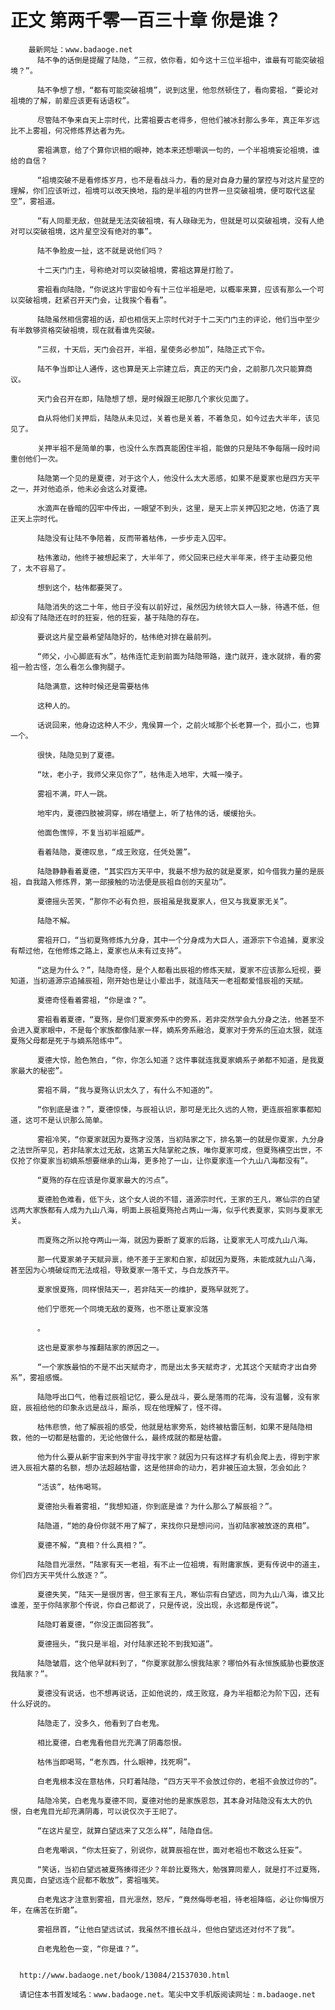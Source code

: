 # 正文 第两千零一百三十章 你是谁？
        最新网址：www.badaoge.net
          陆不争的话倒是提醒了陆隐，“三叔，依你看，如今这十三位半祖中，谁最有可能突破祖境？”。
      
          陆不争想了想，“都有可能突破祖境”，说到这里，他忽然顿住了，看向雾祖，“要论对祖境的了解，前辈应该更有话语权”。
      
          尽管陆不争来自天上宗时代，比雾祖要古老得多，但他们被冰封那么多年，真正年岁远比不上雾祖，何况修炼界达者为先。
      
          雾祖满意，给了个算你识相的眼神，她本来还想嘲讽一句的，一个半祖境妄论祖境，谁给的自信？
      
          “祖境突破不是看修炼岁月，也不是看战斗力，看的是对自身力量的掌控与对这片星空的理解，你们应该听过，祖境可以改天换地，指的是半祖的内世界一旦突破祖境，便可取代这星空”，雾祖道。
      
          “有人同辈无敌，但就是无法突破祖境，有人碌碌无为，但就是可以突破祖境，没有人绝对可以突破祖境，这片星空没有绝对的事”。
      
          陆不争脸皮一扯，这不就是说他们吗？
      
          十二天门门主，号称绝对可以突破祖境，雾祖这算是打脸了。
      
          雾祖看向陆隐，“你说这片宇宙如今有十三位半祖是吧，以概率来算，应该有那么一个可以突破祖境，赶紧召开天门会，让我挨个看看”。
      
          陆隐虽然相信雾祖的话，却也相信天上宗时代对于十二天门门主的评论，他们当中至少有半数够资格突破祖境，现在就看谁先突破。
      
          “三叔，十天后，天门会召开，半祖，星使务必参加”，陆隐正式下令。
      
          陆不争当即让人通传，这也算是天上宗建立后，真正的天门会，之前那几次只能算商议。
      
          天门会召开在即，陆隐想了想，是时候跟王祀那几个家伙见面了。
      
          自从将他们关押后，陆隐从未见过，关着也是关着，不着急见，如今过去大半年，该见见了。
      
          关押半祖不是简单的事，也没什么东西真能困住半祖，能做的只是陆不争每隔一段时间重创他们一次。
      
          陆隐第一个见的是夏德，对于这个人，他没什么太大恶感，如果不是夏家也是四方天平之一，并对他追杀，他未必会这么对夏德。
      
          水滴声在昏暗的囚牢中传出，一眼望不到头，这里，是天上宗关押囚犯之地，仿造了真正天上宗时代。
      
          陆隐没有让陆不争陪着，反而带着枯伟，一步步走入囚牢。
      
          枯伟激动，他终于被想起来了，大半年了，师父回来已经大半年来，终于主动要见他了，太不容易了。
      
          想到这个，枯伟都要哭了。
      
          陆隐消失的这二十年，他日子没有以前好过，虽然因为统领大巨人一脉，待遇不低，但却没有了陆隐还在时的狂妄，他的狂妄，基于陆隐的存在。
      
          要说这片星空最希望陆隐好的，枯伟绝对排在最前列。
      
          “师父，小心脚底有水”，枯伟连忙走到前面为陆隐带路，逢门就开，逢水就排，看的雾祖一脸古怪，怎么看怎么像狗腿子。
      
          陆隐满意，这种时候还是需要枯伟
      
          这种人的。
      
          话说回来，他身边这种人不少，鬼侯算一个，之前火域那个长老算一个，孤小二，也算一个。
      
          很快，陆隐见到了夏德。
      
          “呔，老小子，我师父来见你了”，枯伟走入地牢，大喊一嗓子。
      
          雾祖不满，吓人一跳。
      
          地牢内，夏德四肢被洞穿，绑在墙壁上，听了枯伟的话，缓缓抬头。
      
          他面色憔悴，不复当初半祖威严。
      
          看着陆隐，夏德叹息，“成王败寇，任凭处置”。
      
          陆隐静静看着夏德，“其实四方天平中，我最不想为敌的就是夏家，如今借我力量的是辰祖，自我踏入修炼界，第一部接触的功法便是辰祖自创的天星功”。
      
          夏德摇头苦笑，“那你不必有负担，辰祖虽是我夏家人，但又与我夏家无关”。
      
          陆隐不解。
      
          雾祖开口，“当初夏殇修炼九分身，其中一个分身成为大巨人，道源宗下令追捕，夏家没有帮过他，在他修炼之路上，夏家也从未有过支持”。
      
          “这是为什么？”，陆隐奇怪，是个人都看出辰祖的修炼天赋，夏家不应该那么短视，要知道，当初道源宗追捕辰祖，刚开始也是让小辈出手，就连陆天一老祖都爱惜辰祖的天赋。
      
          夏德奇怪看着雾祖，“你是谁？”。
      
          雾祖看着夏德，“夏殇，是你们夏家旁系中的旁系，若非突然学会九分身之法，他甚至不会进入夏家眼中，不是每个家族都像陆家一样，嫡系旁系融洽，夏家对于旁系的压迫太狠，就连夏殇父母都是死于与嫡系陪练中”。
      
          夏德大惊，脸色煞白，“你，你怎么知道？这件事就连我夏家嫡系子弟都不知道，是我夏家最大的秘密”。
      
          雾祖不屑，“我与夏殇认识太久了，有什么不知道的”。
      
          “你到底是谁？”，夏德惊悚，与辰祖认识，那可是无比久远的人物，更连辰祖家事都知道，这可不是认识那么简单。
      
          雾祖冷笑，“你夏家就因为夏殇才没落，当初陆家之下，排名第一的就是你夏家，九分身之法世所罕见，若非陆家太过无敌，这第五大陆掌舵之族，唯你夏家可成，但夏殇横空出世，不仅抢了你夏家当初嫡系想要继承的山海，更多抢了一山，让你夏家连一个九山八海都没有”。
      
          “夏殇的存在应该是你夏家最大的污点”。
      
          夏德脸色难看，低下头，这个女人说的不错，道源宗时代，王家的王凡，寒仙宗的白望远两大家族都有人成为九山八海，明面上辰祖夏殇抢占两山一海，似乎代表夏家，实则与夏家无关。
      
          而夏殇之所以抢夺两山一海，就因为要断了夏家的后路，让夏家无人可成九山八海。
      
          那一代夏家弟子天赋异禀，绝不差于王家和白家，却就因为夏殇，未能成就九山八海，甚至因为心境破绽而无法成祖，导致夏家一落千丈，与白龙族齐平。
      
          夏家恨夏殇，同样恨陆天一，若非陆天一的维护，夏殇早就死了。
      
          他们宁愿死一个同境无敌的夏殇，也不愿让夏家没落
      
          。
      
          这也是夏家参与推翻陆家的原因之一。
      
          “一个家族最怕的不是不出天赋奇才，而是出太多天赋奇才，尤其这个天赋奇才出自旁系”，雾祖感慨。
      
          陆隐呼出口气，他看过辰祖记忆，要么是战斗，要么是落雨的花海，没有温馨，没有家庭，辰祖给他的印象永远是战斗，厮杀，现在他理解了，怪不得。
      
          枯伟悲愤，他了解辰祖的感受，他就是枯家旁系，始终被枯雷压制，如果不是陆隐相救，他的一切都是枯雷的，无论他做什么，最终成就的都是枯雷。
      
          他为什么要从新宇宙来到外宇宙寻找宇家？就因为只有这样才有机会爬上去，得到宇家进入辰祖大墓的名额，想办法超越枯雷，这是他拼命的动力，若非被压迫太狠，怎会如此？
      
          “活该”，枯伟喝骂。
      
          夏德抬头看着雾祖，“我想知道，你到底是谁？为什么那么了解辰祖？”。
      
          陆隐道，“她的身份你就不用了解了，来找你只是想问问，当初陆家被放逐的真相”。
      
          夏德不解，“真相？什么真相？”。
      
          陆隐目光凛然，“陆家有天一老祖，有不止一位祖境，有附庸家族，更有传说中的道主，你们四方天平凭什么放逐？”。
      
          夏德失笑，“陆天一是很厉害，但王家有王凡，寒仙宗有白望远，同为九山八海，谁又比谁差，至于你陆家那个传说，你自己都说了，只是传说，没出现，永远都是传说”。
      
          陆隐盯着夏德，“你没正面回答我”。
      
          夏德摇头，“我只是半祖，对付陆家还轮不到我知道”。
      
          陆隐皱眉，这个他早就料到了，“你夏家就那么恨我陆家？哪怕外有永恒族威胁也要放逐我陆家？”。
      
          夏德没有说话，也不想再说话，正如他说的，成王败寇，身为半祖都沦为阶下囚，还有什么好说的。
      
          陆隐走了，没多久，他看到了白老鬼。
      
          相比夏德，白老鬼看他目光充满了阴毒怨恨。
      
          枯伟当即喝骂，“老东西，什么眼神，找死啊”。
      
          白老鬼根本没在意枯伟，只盯着陆隐，“四方天平不会放过你的，老祖不会放过你的”。
      
          陆隐冷笑，白老鬼与夏德不同，夏德对他的是家族恩怨，其本身对陆隐没有太大的仇恨，白老鬼目光却充满阴毒，可以说仅次于王祀了。
      
          “在这片星空，就算白望远来了又怎么样”，陆隐自信。
      
          白老鬼嘲讽，“你太狂妄了，别说你，就算辰祖在世，面对老祖也不敢这么狂妄”。
      
          “笑话，当初白望远被夏殇揍得还少？年龄比夏殇大，勉强算同辈人，就是打不过夏殇，真见面，白望远连个屁都不敢放”，雾祖嗤笑。
      
          白老鬼这才注意到雾祖，目光凛然，怒斥，“竟然侮辱老祖，待老祖降临，必让你悔恨万年，在痛苦在折磨”。
      
          雾祖昂首，“让他白望远试试，我虽然不擅长战斗，但他白望远还对付不了我”。
      
          白老鬼脸色一变，“你是谁？”。
      
      
      http://www.badaoge.net/book/13084/21537030.html
      
      请记住本书首发域名：www.badaoge.net。笔尖中文手机版阅读网址：m.badaoge.net